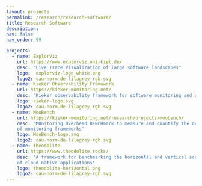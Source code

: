 ```yaml
---
layout: projects
permalink: /research/research-software/
title: Research Software
description: 
nav: false
nav_order: 99

projects:
  - name: ExplorViz
    url: https://www.explorviz.uni-kiel.de/
    desc: "Live Trace Visualization of large software landscapes"
    logo:  explorviz-logo-white.png
    logo2: cau-norm-de-lilagrey-rgb.svg
  - name: Kieker Observability Framework
    url: https://kieker-monitoring.net/
    desc: "Kieker observability framework for software monitoring and analysis"
    logo: kieker-logo.svg
    logo2: cau-norm-de-lilagrey-rgb.svg
  - name: MooBench
    url: https://kieker-monitoring.net/research/projects/moobench/
    desc: "MOnitoring Overhead BENCHmark to measure and quantify the overhead
    of monitoring frameworks"
    logo: MooBench-logo.svg
    logo2: cau-norm-de-lilagrey-rgb.svg
  - name: Theodolite
    url: https://www.theodolite.rocks/
    desc: "A framework for benchmarking the horizontal and vertical scalability
    of cloud-native applications"
    logo: theodolite-horizontal.png
    logo2: cau-norm-de-lilagrey-rgb.svg
---
```

